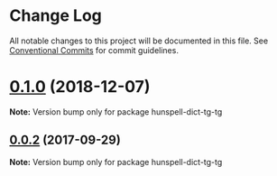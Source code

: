 # Change Log

All notable changes to this project will be documented in this file.
See [Conventional Commits](https://conventionalcommits.org) for commit guidelines.

# [0.1.0](https://github.com/kwonoj/hunspell-dict/compare/v0.0.3...v0.1.0) (2018-12-07)

**Note:** Version bump only for package hunspell-dict-tg-tg





<a name="0.0.2"></a>
## [0.0.2](https://github.com/kwonoj/hunspell-dict/compare/v0.0.1...v0.0.2) (2017-09-29)




**Note:** Version bump only for package hunspell-dict-tg-tg
